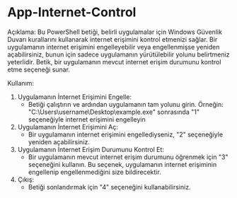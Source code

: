 # App-Internet-Control

Açıklama:
Bu PowerShell betiği, belirli uygulamalar için Windows Güvenlik Duvarı kurallarını kullanarak internet erişimini kontrol etmenizi sağlar. Bir uygulamanın internet erişimini engelleyebilir veya engellenmişse yeniden açabilirsiniz, bunun için sadece uygulamanın yürütülebilir yolunu belirtmeniz yeterlidir. Betik, bir uygulamanın mevcut internet erişim durumunu kontrol etme seçeneği sunar.

Kullanım:
1. Uygulamanın İnternet Erişimini Engelle:
	- Betiği çalıştırın ve ardından uygulamanın tam yolunu girin. Örneğin: "C:\Users\username\Desktop\example.exe" sonrasında "1" seçeneğiyle internet erişimini engelleyin
2. Uygulamanın İnternet Erişimini Aç:
	- Bir uygulamanın internet erişimini engellediyseniz, "2" seçeneğiyle yeniden açabilirsiniz.
3. Uygulamanın İnternet Erişim Durumunu Kontrol Et:
	- Bir uygulamanın mevcut internet erişim durumunu öğrenmek için "3" seçeneğini kullanın. Bu seçenek, uygulamanın internet erişiminin engellenip engellenmediğini size bildirecektir.
4. Çıkış:
	- Betiği sonlandırmak için "4" seçeneğini kullanabilirsiniz.